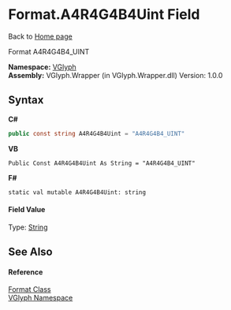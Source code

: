 # Format.A4R4G4B4Uint Field
Back to <a href="Home.md">Home page</a> 

Format A4R4G4B4_UINT

**Namespace:**&nbsp;<a href="N_VGlyph.md">VGlyph</a><br />**Assembly:**&nbsp;VGlyph.Wrapper (in VGlyph.Wrapper.dll) Version: 1.0.0

## Syntax

**C#**<br />
``` C#
public const string A4R4G4B4Uint = "A4R4G4B4_UINT"
```

**VB**<br />
``` VB
Public Const A4R4G4B4Uint As String = "A4R4G4B4_UINT"
```

**F#**<br />
``` F#
static val mutable A4R4G4B4Uint: string
```


#### Field Value
Type: <a href="http://msdn2.microsoft.com/en-us/library/s1wwdcbf" target="_blank">String</a>

## See Also


#### Reference
<a href="T_VGlyph_Format.md">Format Class</a><br /><a href="N_VGlyph.md">VGlyph Namespace</a><br />